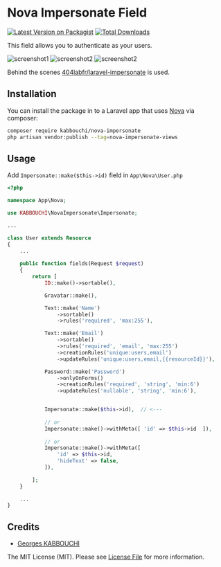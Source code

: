 # Nova Impersonate Field

[![Latest Version on Packagist](https://img.shields.io/packagist/v/kabbouchi/nova-impersonate.svg?style=flat-square)](https://packagist.org/packages/kabbouchi/nova-impersonate)
[![Total Downloads](https://img.shields.io/packagist/dt/kabbouchi/nova-impersonate.svg?style=flat-square)](https://packagist.org/packages/kabbouchi/nova-impersonate)


This field allows you to authenticate as your users.

![screenshot1](https://raw.githubusercontent.com/KABBOUCHI/nova-impersonate/master/docs/screenshot1.png?1)
![screenshot2](https://raw.githubusercontent.com/KABBOUCHI/nova-impersonate/master/docs/screenshot2.png?1)
![screenshot2](https://raw.githubusercontent.com/KABBOUCHI/nova-impersonate/master/docs/screenshot3.png?1)

Behind the scenes [404labfr/laravel-impersonate](https://github.com/404labfr/laravel-impersonate) is used.

## Installation

You can install the package in to a Laravel app that uses [Nova](https://nova.laravel.com) via composer:

```bash
composer require kabbouchi/nova-impersonate
php artisan vendor:publish --tag=nova-impersonate-views
```

## Usage

Add `Impersonate::make($this->id)` field in `App\Nova\User.php`
```php
<?php

namespace App\Nova;

use KABBOUCHI\NovaImpersonate\Impersonate;

...

class User extends Resource
{
	...
	
	public function fields(Request $request)
	{
		return [
			ID::make()->sortable(),

			Gravatar::make(),

			Text::make('Name')
				->sortable()
				->rules('required', 'max:255'),

			Text::make('Email')
				->sortable()
				->rules('required', 'email', 'max:255')
				->creationRules('unique:users,email')
				->updateRules('unique:users,email,{{resourceId}}'),

			Password::make('Password')
				->onlyOnForms()
				->creationRules('required', 'string', 'min:6')
				->updateRules('nullable', 'string', 'min:6'),


			Impersonate::make($this->id),  // <---
			
			// or
			Impersonate::make()->withMeta([ 'id' => $this->id  ]),
			
			// or
			Impersonate::make()->withMeta([
			    'id' => $this->id,
			    'hideText' => false,
			]),

		];
	}

    ...
}
```



## Credits

- [Georges KABBOUCHI](https://github.com/kabbouchi)

The MIT License (MIT). Please see [License File](LICENSE.md) for more information.
